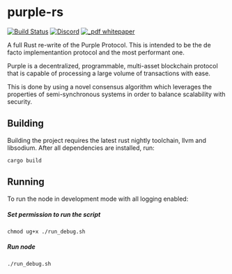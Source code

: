 # purple-rs
[![Build Status](https://travis-ci.org/purpleprotocol/purple-rs.svg?branch=master)](https://travis-ci.org/purpleprotocol/purple-rs)
[![Discord](https://img.shields.io/discord/435827644915777536.svg)](https://discord.gg/UCYWSsd)
[![_pdf whitepaper](https://img.shields.io/badge/_pdf-whitepaper-blue.svg)](https://purpleprotocol.org/whitepaper/)

A full Rust re-write of the Purple Protocol. This is intended to be the de facto implementantion protocol and the most performant one.

Purple is a decentralized, programmable, multi-asset blockchain protocol that is capable of processing a large volume of transactions with ease. 

This is done by using a novel consensus algorithm which leverages the properties of semi-synchronous systems in order to balance scalability with security.



## Building
Building the project requires the latest rust nightly toolchain, llvm and libsodium. After all dependencies are installed, run:

```
cargo build
```

## Running
To run the node in development mode with all logging enabled:

##### Set permission to run the script
```
chmod ug+x ./run_debug.sh
```

##### Run node
```
./run_debug.sh
```